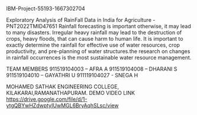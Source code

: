 
IBM-Project-55193-1667302704

Exploratory Analysis of RainFall Data in India for Agriculture - PNT2022TMID47651
Rainfall forecasting is important otherwise, it may lead to many disasters. Irregular heavy rainfall may lead to the destruction of crops, heavy floods, that can cause harm to human life. It is important to exactly determine the rainfall for effective use of water resources, crop productivity, and pre-planning of water structures.the research on changes in rainfall occurrences is the most sustainable water resource management.

TEAM MEMBERS
911519104003 – AFRA A
911519104008 – DHARANI S
911519104010 – GAYATHRI U
911119104027 - SNEGA H

MOHAMED SATHAK ENGINEERING COLLEGE,
KILAKARAI,RAMANATHAPURAM.
DEMO VIDEO LINK
https://drive.google.com/file/d/1-ytgQBYwHZdwptyIUwMGL6BryAqhSLsc/view
